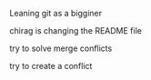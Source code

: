 Leaning git as a bigginer

chirag is changing the README file

try to solve merge conflicts


try to create a conflict